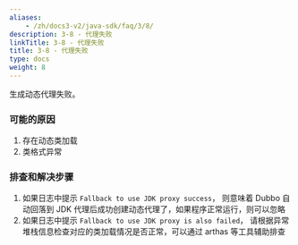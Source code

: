 ```yaml
---
aliases:
    - /zh/docs3-v2/java-sdk/faq/3/8/
description: 3-8 - 代理失败
linkTitle: 3-8 - 代理失败
title: 3-8 - 代理失败
type: docs
weight: 8
---
```



生成动态代理失败。

### 可能的原因

1. 存在动态类加载
2. 类格式异常

### 排查和解决步骤

1. 如果日志中提示 `Fallback to use JDK proxy success`，
则意味着 Dubbo 自动回落到 JDK 代理后成功创建动态代理了，如果程序正常运行，则可以忽略
2. 如果日志中提示 `Fallback to use JDK proxy is also failed`，
请根据异常堆栈信息检查对应的类加载情况是否正常，可以通过 arthas 等工具辅助排查
